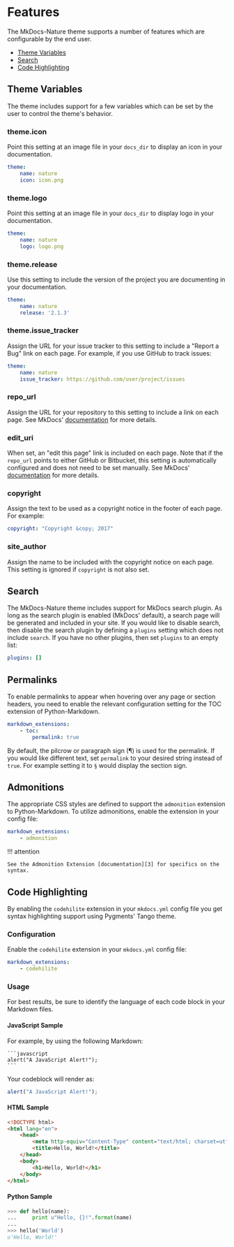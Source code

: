 # Features

The MkDocs-Nature theme supports a number of features which are configurable by
the end user.

* [Theme Variables](#theme-variables)
* [Search](#search)
* [Code Highlighting](#code-highlighting)

## Theme Variables

The theme includes support for a few variables which can be set by the user to
control the theme's behavior.

### theme.icon

Point this setting at an image file in your `docs_dir` to display an icon in
your documentation.

```yml
theme:
    name: nature
    icon: icon.png
```

### theme.logo

Point this setting at an image file in your `docs_dir` to display logo in
your documentation.

```yml
theme:
    name: nature
    logo: logo.png
```

### theme.release

Use this setting to include the version of the project you are documenting in
your documentation.

```yml
theme:
    name: nature
    release: '2.1.3'
```

### theme.issue_tracker

Assign the URL for your issue tracker to this setting to include a "Report a
Bug" link on each page. For example, if you use GitHub to track issues:

```yml
theme:
    name: nature
    issue_tracker: https://github.com/user/project/issues
```

### repo_url

Assign the URL for your repository to this setting to include a link on each
page. See MkDocs' [documentation][1] for more details.

[1]: http://www.mkdocs.org/user-guide/configuration/#repo_url

### edit_uri

When set, an "edit this page" link is included on each page. Note that if the
`repo_url` points to either GitHub or Bitbucket, this setting is automatically
configured and does not need to be set manually. See MkDocs' [documentation][2]
for more details.

[2]: http://www.mkdocs.org/user-guide/configuration/#edit_uri

### copyright

Assign the text to be used as a copyright notice in the footer of each page. For
example:

```yml
copyright: "Copyright &copy; 2017"
```

### site_author

Assign the name to be included with the copyright notice on each page. This
setting is ignored if `copyright` is not also set.

## Search

The MkDocs-Nature theme includes support for MkDocs search plugin. As long as
the search plugin is enabled (MkDocs' default), a search page will be generated
and included in your site. If you would like to disable search, then disable the
search plugin by defining a `plugins` setting which does not include `search`.
If you have no other plugins, then set `plugins` to an empty list:

```yml
plugins: []
```

## Permalinks

To enable permalinks to appear when hovering over any page or section headers,
you need to enable the relevant configuration setting for the TOC extension of
Python-Markdown.

```yml
markdown_extensions:
    - toc:
        permalink: true
```

By default, the pilcrow or paragraph sign (&para;) is used for the permalink. If
you would like different text, set `permalink` to your desired string instead of
`true`. For example setting it to `§` would display the section sign.

## Admonitions

The appropriate CSS styles are defined to support the `admonition` extension to
Python-Markdown. To utilize admonitions, enable the extension in your config
file:

```yml
markdown_extensions:
    - admonition
```

!!! attention

    See the Admonition Extension [documentation][3] for specifics on the syntax.
    
[3]: https://pythonhosted.org/Markdown/extensions/admonition.html#syntax

## Code Highlighting

By enabling the `codehilite` extension in your `mkdocs.yml` config file you get
syntax highlighting support using Pygments' Tango theme.

### Configuration

Enable the `codehilite` extension in your `mkdocs.yml` config file:

```yaml
markdown_extensions:
    - codehilite
```

### Usage

For best results, be sure to identify the language of each code block in your
Markdown files.

#### JavaScript Sample

For example, by using the following Markdown:

    ```javascript
    alert("A JavaScript Alert!");
    ```

Your codeblock will render as:

```javascript
alert("A JavaScript Alert!");
```

#### HTML Sample

```html
<!DOCTYPE html>
<html lang="en">
    <head>
        <meta http-equiv="Content-Type" content="text/html; charset=utf-8" />
        <title>Hello, World!</title>
    </head>
    <body>
        <h1>Hello, World!</h1>
    </body>
</html>
```

#### Python Sample

```python
>>> def hello(name):
...     print u"Hello, {}!".format(name)
...
>>> hello('World')
u'Hello, World!'
```
